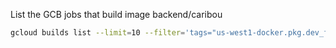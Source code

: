 List the GCB jobs that build image backend/caribou

```bash {"id":"01HZ2GP8BFCQ5BKGHEYRFW44YD"}
gcloud builds list --limit=10 --filter='tags="us-west1-docker.pkg.dev_foyle-public_images_backend_caribou"' --format="value(ID,createTime,duration,tags,logUrl,status)" --project=foyle-public
```
